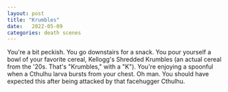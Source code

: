 ```yaml
---
layout: post
title: "Krumbles"
date:   2022-05-09
categories: death scenes
---
```

You're a bit peckish. You go downstairs for a snack. You pour yourself a bowl of your favorite cereal, Kellogg's Shredded Krumbles (an actual cereal from the '20s. That's "Krumbles," with a "K"). You're enjoying a spoonful when a Cthulhu larva bursts from your chest. Oh man. You should have expected this after being attacked by that facehugger Cthulhu.
